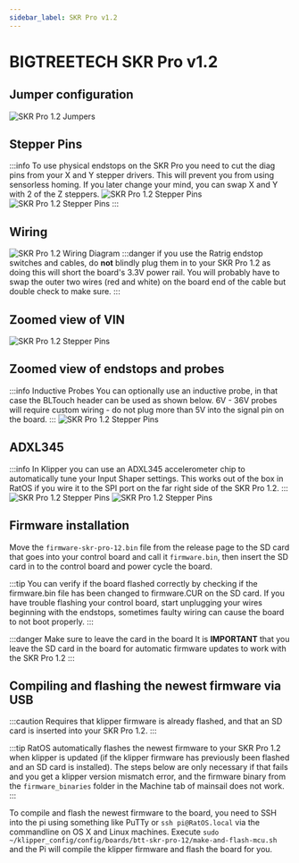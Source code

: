 ```yaml
---
sidebar_label: SKR Pro v1.2
---
```


# BIGTREETECH SKR Pro v1.2

## Jumper configuration

![SKR Pro 1.2 Jumpers](_media/skr-pro-12-jumpers.png)

## Stepper Pins

:::info
To use physical endstops on the SKR Pro you need to cut the diag pins from your X and Y stepper drivers. This will prevent you from using sensorless homing. If you later change your mind, you can swap X and Y with 2 of the Z steppers.
![SKR Pro 1.2 Stepper Pins](_media/skr-pro-12-stepper-pins.png)
![SKR Pro 1.2 Stepper Pins](_media/skr-pro-12-stepper-pins-alt.png)
:::

## Wiring

![SKR Pro 1.2 Wiring Diagram](_media/skr-pro-12-wiring.png)
:::danger if you use the Ratrig endstop switches and cables, do **not** blindly plug them in to your SKR Pro 1.2 as doing this will short the board's 3.3V power rail.
You will probably have to swap the outer two wires (red and white) on the board end of the cable but double check to make sure.
:::

## Zoomed view of VIN

![SKR Pro 1.2 Stepper Pins](_media/skr-pro-12-vin.png)

## Zoomed view of endstops and probes

:::info Inductive Probes
You can optionally use an inductive probe, in that case the BLTouch header can be used as shown below. 6V - 36V probes will require custom wiring - do not plug more than 5V into the signal pin on the board.
:::
![SKR Pro 1.2 Stepper Pins](_media/skr-pro-12-endstops.png)

## ADXL345

:::info
In Klipper you can use an ADXL345 accelerometer chip to automatically tune your Input Shaper settings. This works out of the box in RatOS if you wire it to the SPI port on the far right side of the SKR Pro 1.2.
:::
![SKR Pro 1.2 Stepper Pins](_media/skr-pro-12-ADXL345-top-down.png)
![SKR Pro 1.2 Stepper Pins](_media/skr-pro-12-ADXL345-angled.png)

## Firmware installation

Move the `firmware-skr-pro-12.bin` file from the release page to the SD card that goes into your control board and call it `firmware.bin`, then insert the SD card in to the control board and power cycle the board.

:::tip
You can verify if the board flashed correctly by checking if the firmware.bin file has been changed to firmware.CUR on the SD card. If you have trouble flashing your control board, start unplugging your wires beginning with the endstops, sometimes faulty wiring can cause the board to not boot properly.
:::

:::danger Make sure to leave the card in the board
It is **IMPORTANT** that you leave the SD card in the board for automatic firmware updates to work with the SKR Pro 1.2
:::

## Compiling and flashing the newest firmware via USB

:::caution
Requires that klipper firmware is already flashed, and that an SD card is inserted into your SKR Pro 1.2.
:::

:::tip
RatOS automatically flashes the newest firmware to your
SKR Pro 1.2 when klipper is updated (if the klipper firmware has previously been flashed and an SD card is installed).
The steps below are only necessary if that fails and you get a klipper version mismatch error, and the firmware binary from the `firmware_binaries` folder in the Machine tab of mainsail does not work.
:::

To compile and flash the newest firmware to the board, you need to SSH into the pi using something like PuTTy or `ssh pi@RatOS.local` via the commandline on OS X and Linux machines. Execute `sudo ~/klipper_config/config/boards/btt-skr-pro-12/make-and-flash-mcu.sh` and the Pi will compile the klipper firmware and flash the board for you.
